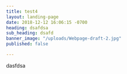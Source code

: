 ```yaml
---
title: test4
layout: landing-page
date: 2018-12-12 16:06:15 -0700
heading: dsafdsa
sub_heading: dsafd
banner_image: "/uploads/Webpage-draft-2.jpg"
published: false

---
```

dasfdsa